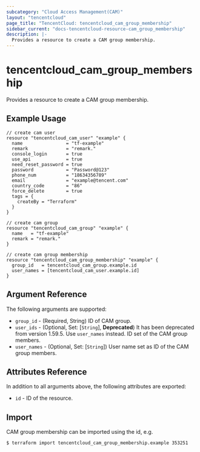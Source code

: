 ```yaml
---
subcategory: "Cloud Access Management(CAM)"
layout: "tencentcloud"
page_title: "TencentCloud: tencentcloud_cam_group_membership"
sidebar_current: "docs-tencentcloud-resource-cam_group_membership"
description: |-
  Provides a resource to create a CAM group membership.
---
```


# tencentcloud_cam_group_membership

Provides a resource to create a CAM group membership.

## Example Usage

```hcl
// create cam user
resource "tencentcloud_cam_user" "example" {
  name                = "tf-example"
  remark              = "remark."
  console_login       = true
  use_api             = true
  need_reset_password = true
  password            = "Password@123"
  phone_num           = "18634356789"
  email               = "example@tencent.com"
  country_code        = "86"
  force_delete        = true
  tags = {
    createBy = "Terraform"
  }
}

// create cam group
resource "tencentcloud_cam_group" "example" {
  name   = "tf-example"
  remark = "remark."
}

// create cam group membership
resource "tencentcloud_cam_group_membership" "example" {
  group_id   = tencentcloud_cam_group.example.id
  user_names = [tencentcloud_cam_user.example.id]
}
```

## Argument Reference

The following arguments are supported:

* `group_id` - (Required, String) ID of CAM group.
* `user_ids` - (Optional, Set: [`String`], **Deprecated**) It has been deprecated from version 1.59.5. Use `user_names` instead. ID set of the CAM group members.
* `user_names` - (Optional, Set: [`String`]) User name set as ID of the CAM group members.

## Attributes Reference

In addition to all arguments above, the following attributes are exported:

* `id` - ID of the resource.



## Import

CAM group membership can be imported using the id, e.g.

```
$ terraform import tencentcloud_cam_group_membership.example 353251
```

